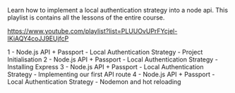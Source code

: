 Learn how to implement a local authentication strategy into a node api. This playlist is contains all the lessons of the entire course.

https://www.youtube.com/playlist?list=PLUUOvUPrFYcjel-IKiAQY4coJJ9EUjfcP

1 - Node.js API + Passport - Local Authentication Strategy - Project Initialisation
2 - Node.js API + Passport - Local Authentication Strategy - Installing Express
3 - Node.js API + Passport - Local Authentication Strategy - Implementing our first API route
4 - Node.js API + Passport - Local Authentication Strategy - Nodemon and hot reloading




